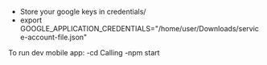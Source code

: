 - Store your google keys in credentials/
- export GOOGLE_APPLICATION_CREDENTIALS="/home/user/Downloads/service-account-file.json"

To run dev mobile app:
-cd Calling
-npm start
